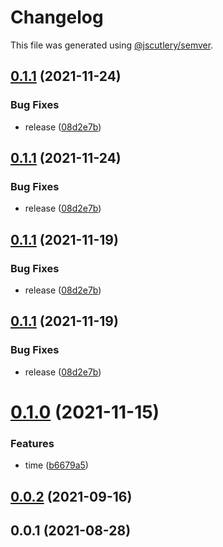 # Changelog

This file was generated using [@jscutlery/semver](https://github.com/jscutlery/semver).

## [0.1.1](https://github.com/chronark/libs/compare/env-0.1.0...env-0.1.1) (2021-11-24)


### Bug Fixes

* release ([08d2e7b](https://github.com/chronark/libs/commit/08d2e7b5b37c695f7251c3223486fe1af755eab6))



## [0.1.1](https://github.com/chronark/libs/compare/env-0.1.0...env-0.1.1) (2021-11-24)


### Bug Fixes

* release ([08d2e7b](https://github.com/chronark/libs/commit/08d2e7b5b37c695f7251c3223486fe1af755eab6))



## [0.1.1](https://github.com/chronark/libs/compare/env-0.1.0...env-0.1.1) (2021-11-19)

### Bug Fixes

- release ([08d2e7b](https://github.com/chronark/libs/commit/08d2e7b5b37c695f7251c3223486fe1af755eab6))

## [0.1.1](https://github.com/chronark/libs/compare/env-0.1.0...env-0.1.1) (2021-11-19)

### Bug Fixes

- release ([08d2e7b](https://github.com/chronark/libs/commit/08d2e7b5b37c695f7251c3223486fe1af755eab6))

# [0.1.0](https://github.com/chronark/libs/compare/env-0.0.2...env-0.1.0) (2021-11-15)

### Features

- time ([b6679a5](https://github.com/chronark/libs/commit/b6679a576d3711ca9a4e08679bafd87569b010a3))

## [0.0.2](https://github.com/chronark/libs/compare/env-0.0.1...env-0.0.2) (2021-09-16)

## 0.0.1 (2021-08-28)
